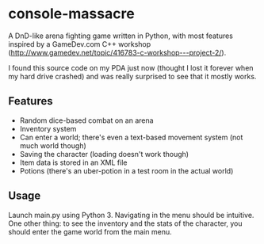 console-massacre
================

A DnD-like arena fighting game written in Python, with most features inspired by a GameDev.com C++ workshop (http://www.gamedev.net/topic/416783-c-workshop---project-2/).

I found this source code on my PDA just now (thought I lost it forever when my hard drive crashed) and was really surprised to see that it mostly works.

Features
--------

* Random dice-based combat on an arena
* Inventory system
* Can enter a world; there's even a text-based movement system (not much world though)
* Saving the character (loading doesn't work though)
* Item data is stored in an XML file
* Potions (there's an uber-potion in a test room in the actual world)

Usage
-----

Launch main.py using Python 3. Navigating in the menu should be intuitive. One other thing: to see the inventory and the stats of the character, you should enter the game world from the main menu.



